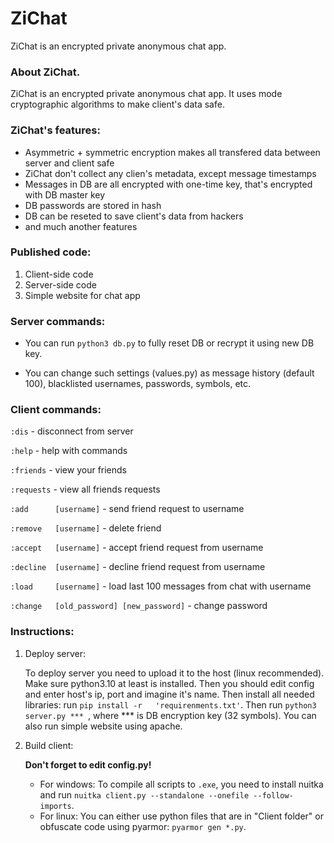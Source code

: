 # ZiChat
ZiChat is an encrypted private anonymous chat app.

### About ZiChat.

ZiChat is an encrypted private anonymous chat app. It uses mode cryptographic algorithms to make client's data safe.

### ZiChat's features:
- Asymmetric + symmetric encryption makes all transfered data between server and client safe
- ZiChat don't collect any clien's metadata, except message timestamps
- Messages in DB are all encrypted with one-time key, that's encrypted with DB master key
- DB passwords are stored in hash
- DB can be reseted to save client's data from hackers
- and much another features

### Published code:

1) Client-side code
2) Server-side code
3) Simple website for chat app

### Server commands:

- You can run ```python3 db.py``` to fully reset DB or recrypt it using new DB key.

- You can change such settings (values.py) as message history (default 100), blacklisted usernames, passwords, symbols, etc.

### Client commands:

```:dis```                                    - disconnect from server

```:help```                                   - help with commands
 
```:friends```                                - view your friends

```:requests```                               - view all friends requests

```:add      [username]```                    - send friend request to username

```:remove   [username]```                    - delete friend

```:accept   [username]```                    - accept friend request from username

```:decline  [username]```                    - decline friend request from username

```:load     [username]```                    - load last 100 messages from chat with username

```:change   [old_password] [new_password]``` - change password


### Instructions:
1) Deploy server:

   To deploy server you need to upload it to the host (linux recommended). Make sure python3.10 at least is installed. Then you should edit config and enter host's ip, port and imagine it's name. Then install all needed libraries: run ```pip install -r   'requirenments.txt'```. Then run ```python3 server.py *** ```, where *** is DB encryption key (32 symbols). You can also run simple website using apache.

2) Build client:
    
   **Don't forget to edit config.py!**
   - For windows:
     To compile all scripts to ```.exe```, you need to install nuitka and run ```nuitka client.py --standalone --onefile --follow-imports```.
   - For linux:
       You can either use python files that are in "Client folder" or obfuscate code using pyarmor: ```pyarmor gen *.py```.
